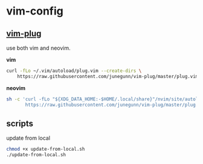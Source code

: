 # vim-config

## [vim-plug](https://github.com/junegunn/vim-plug)

use both vim and neovim.

**vim**

```sh
curl -fLo ~/.vim/autoload/plug.vim --create-dirs \
    https://raw.githubusercontent.com/junegunn/vim-plug/master/plug.vim
```

**neovim**

```sh
sh -c 'curl -fLo "${XDG_DATA_HOME:-$HOME/.local/share}"/nvim/site/autoload/plug.vim --create-dirs \
       https://raw.githubusercontent.com/junegunn/vim-plug/master/plug.vim'
```

## scripts
update from local

```sh
chmod +x update-from-local.sh
./update-from-local.sh
```

